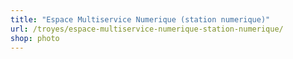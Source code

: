 ```yaml
---
title: "Espace Multiservice Numerique (station numerique)"
url: /troyes/espace-multiservice-numerique-station-numerique/
shop: photo
---
```

